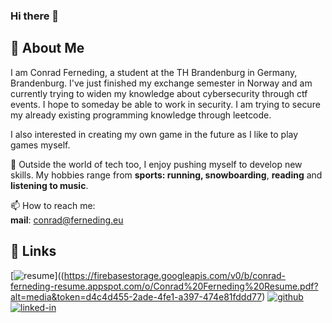 ### Hi there 👋

## 🚀 About Me
I am Conrad Ferneding, a student at the TH Brandenburg in Germany, Brandenburg. I've just finished my exchange semester in Norway and am currently trying to widen my knowledge about cybersecurity through ctf events. I hope to someday be able to work in security. I am trying to secure my already existing programming knowledge through leetcode.  

I also interested in creating my own game in the future as I like to play games myself.  

🎸 Outside the world of tech too, I enjoy pushing myself to develop new skills. My hobbies range from **sports: running, snowboarding**, **reading** and **listening to music**.

📫 How to reach me:  
**mail**: conrad@ferneding.eu

## 🔗 Links  

[![resume](https://img.shields.io/badge/Resume-4285F4?style=for-the-badge&logo=read-the-docs&logoColor=white)]((https://firebasestorage.googleapis.com/v0/b/conrad-ferneding-resume.appspot.com/o/Conrad%20Ferneding%20Resume.pdf?alt=media&token=d4c4d455-2ade-4fe1-a397-474e81fddd77)
[![github](https://img.shields.io/badge/GitHub-000000?style=for-the-badge&logo=GitHub&logoColor=white)](https://github.com/CdFerneding)
[![linked-in](https://img.shields.io/badge/Linked_In-0077B5?style=for-the-badge&logo=LinkedIn&logoColor=white)](https://www.linkedin.com/in/conrad-ferneding-924551245/)
<!--
**CdFerneding/CdFerneding** is a ✨ _special_ ✨ repository because its `README.md` (this file) appears on your GitHub profile.

Here are some ideas to get you started:

- 🔭 I’m currently working on ...
- 🌱 I’m currently learning ...
- 👯 I’m looking to collaborate on ...
- 🤔 I’m looking for help with ...
- 💬 Ask me about ...
- 📫 How to reach me: ...
- 😄 Pronouns: ...
- ⚡ Fun fact: ...
-->
